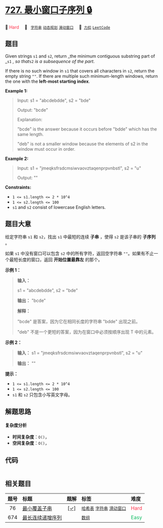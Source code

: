 # [727. 最小窗口子序列 🔒](https://2xiao.github.io/leetcode-js/problem/0727.html)

🔴 <font color=#ff334b>Hard</font>&emsp; 🔖&ensp; [`字符串`](/tag/string.md) [`动态规划`](/tag/dynamic-programming.md) [`滑动窗口`](/tag/sliding-window.md)&emsp; 🔗&ensp;[`力扣`](https://leetcode.cn/problems/minimum-window-subsequence) [`LeetCode`](https://leetcode.com/problems/minimum-window-subsequence)

## 题目

Given strings `s1` and `s2`, return _the minimum contiguous  substring part of
_`s1` _, so that_`s2` _is a subsequence of the part_.

If there is no such window in `s1` that covers all characters in `s2`, return
the empty string `""`. If there are multiple such minimum-length windows,
return the one with the **left-most starting index**.



**Example 1:**

> Input: s1 = "abcdebdde", s2 = "bde"
> 
> Output: "bcde"
> 
> Explanation: 
> 
> "bcde" is the answer because it occurs before "bdde" which has the same length.
> 
> "deb" is not a smaller window because the elements of s2 in the window must occur in order.

**Example 2:**

> Input: s1 = "jmeqksfrsdcmsiwvaovztaqenprpvnbstl", s2 = "u"
> 
> Output: ""

**Constraints:**

  * `1 <= s1.length <= 2 * 10^4`
  * `1 <= s2.length <= 100`
  * `s1` and `s2` consist of lowercase English letters.


## 题目大意

给定字符串 `s1` 和 `s2`，找出 `s1` 中最短的连续 **子串** ，使得 `s2` 是该子串的 **子序列** 。

如果 `s1` 中没有窗口可以包含 `s2` 中的所有字符，返回空字符串 `""`。如果有不止一个最短长度的窗口，返回 **开始位置最靠左** 的那个。

**示例 1：**

> 
> 
> 
> 
> 
> **输入：**
> 
> s1 = "abcdebdde", s2 = "bde"
> 
> **输出：** "bcde"
> 
> **解释：**
> 
> "bcde" 是答案，因为它在相同长度的字符串 "bdde" 出现之前。
> 
> "deb" 不是一个更短的答案，因为在窗口中必须按顺序出现 T 中的元素。
> 
> 

**示例 2：**

> 
> 
> 
> 
> 
> **输入：** s1 = "jmeqksfrsdcmsiwvaovztaqenprpvnbstl", s2 = "u"
> 
> **输出：** ""
> 
> 



**提示：**

  * `1 <= s1.length <= 2 * 10^4`
  * `1 <= s2.length <= 100`
  * `s1` 和 `s2` 只包含小写英文字母。




## 解题思路

#### 复杂度分析

- **时间复杂度**：`O()`，
- **空间复杂度**：`O()`，

## 代码

```javascript

```

## 相关题目

<!-- prettier-ignore -->
| 题号 | 标题 | 题解 | 标签 | 难度 |
| :------: | :------ | :------: | :------ | :------ |
| 76 | [最小覆盖子串](https://leetcode.com/problems/minimum-window-substring) | [[✓]](/problem/0076.md) |  [`哈希表`](/tag/hash-table.md) [`字符串`](/tag/string.md) [`滑动窗口`](/tag/sliding-window.md) | <font color=#ff334b>Hard</font> |
| 674 | [最长连续递增序列](https://leetcode.com/problems/longest-continuous-increasing-subsequence) |  |  [`数组`](/tag/array.md) | <font color=#15bd66>Easy</font> |